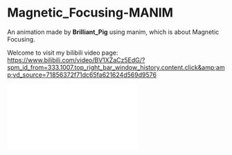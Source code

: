 # Magnetic_Focusing-MANIM
An animation made by **Brilliant_Pig** using manim, which is about Magnetic Focusing. 

Welcome to visit my bilibili video page: https://www.bilibili.com/video/BV1XZaCz5EdG/?spm_id_from=333.1007.top_right_bar_window_history.content.click&amp;amp;vd_source=71856372f71dc65fa621624d569d9576

<iframe src="//player.bilibili.com/player.html?isOutside=true&aid=115143744688127&bvid=BV1XZaCz5EdG&cid=32145477170&p=1" scrolling="no" border="0" frameborder="no" framespacing="0" allowfullscreen="true"></iframe>
